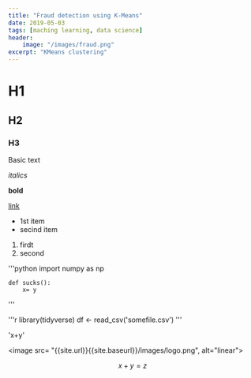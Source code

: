 ```yaml
---
title: "Fraud detection using K-Means"
date: 2019-05-03
tags: [maching learning, data science]
header: 
    image: "/images/fraud.png"
excerpt: "KMeans clustering"
---
```


# H1

## H2

### H3

Basic text

*italics*

**bold**

[link](hyperlink)

* 1st item
* secind item

1. firdt
2. second

'''python
    import numpy as np

    def sucks():
        x= y
'''

'''r
library(tidyverse)
df <- read_csv('somefile.csv')
'''

'x+y'

<image src= "{{site.url}}{{site.baseurl}}/images/logo.png", alt="linear">

$$x+y=z$$